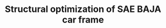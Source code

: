 ---
link: /designopt/projects/2016/desopt_2016_01.pdf
title: Structural optimization of SAE BAJA car frame
authors: A. Murkute, A. Marathe, I. Rodrigues, K. Ramagiri, K. Kabilan
year: 2016
categories: opt_studentproject
---